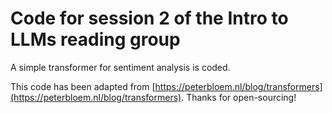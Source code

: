 # Code for session 2 of the Intro to LLMs reading group

A simple transformer for sentiment analysis is coded.

This code has been adapted from [https://peterbloem.nl/blog/transformers](https://peterbloem.nl/blog/transformers). Thanks for open-sourcing!

